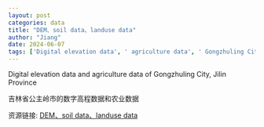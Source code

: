 ```yaml
---
layout: post
categories: data
title: "DEM、soil data、landuse data"
author: "Jiang"
date: 2024-06-07
tags: ['Digital elevation data', ' agriculture data', ' Gongzhuling City', ' Jilin Province']
---
```


Digital elevation data and agriculture data of Gongzhuling City, Jilin Province

吉林省公主岭市的数字高程数据和农业数据

资源链接: [DEM、soil data、landuse data](https://doi.org/10.57760/sciencedb.agriculture.00095)
